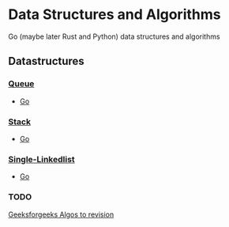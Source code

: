 # Data Structures and Algorithms

Go (maybe later Rust and Python) data structures and algorithms

## Datastructures

### [Queue](https://github.com/danrusei/data_structures_and_algo/tree/main/queue)

* [Go](https://github.com/danrusei/data_structures_and_algo/tree/main/queue/Go)

### [Stack](https://github.com/danrusei/data_structures_and_algo/tree/main/stack)

* [Go](https://github.com/danrusei/data_structures_and_algo/tree/main/stack/Go)

### [Single-Linkedlist](https://github.com/danrusei/data_structures_and_algo/tree/main/single_linkedlist)

* [Go](https://github.com/danrusei/data_structures_and_algo/tree/main/single_linkedlist/Go)

### TODO

[Geeksforgeeks Algos to revision](https://www.geeksforgeeks.org/top-10-algorithms-in-interview-questions/amp/)
